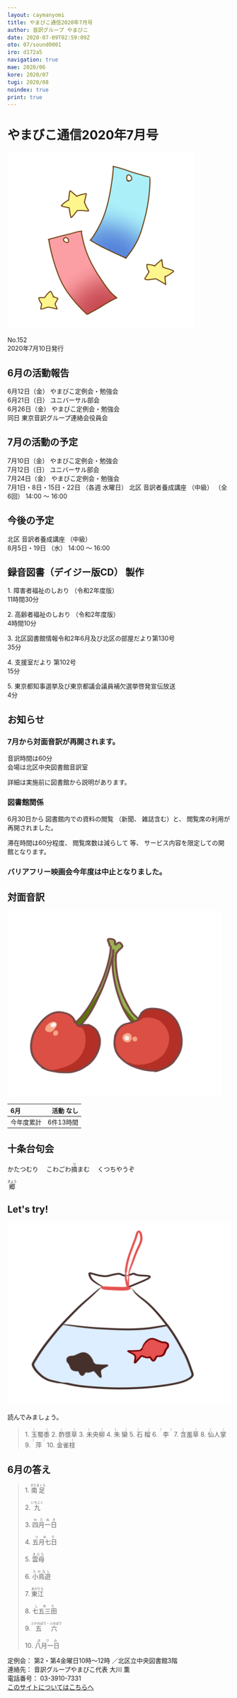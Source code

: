 ```yaml
---
layout: caymanyomi
title: やまびこ通信2020年7月号
author: 音訳グループ やまびこ
date: 2020-07-09T02:59:09Z
oto: 07/sound0001
iro: d172a5
navigation: true
mae: 2020/06
kore: 2020/07
tugi: 2020/08
noindex: true
print: true
---
```

   


# <span data-dur="3.959" data-begin="2.750" id="xmri_0001">やまびこ通信2020年7月号</span>

<img class="migi" src="media/07/cut1.png" alt="" />


<span data-dur="2.314" data-begin="6.709" id="xmri_0002">No.152</span>  
<span data-dur="4.291" data-begin="9.023" id="xmri_0003">2020年7月10日発行</span>

## <span data-dur="3.41" data-begin="18.483" id="xmri_0006">6月の活動報告</span>

<span data-dur="2.284" data-begin="21.893" id="xmri_0007">6月12日（金）</span>
<span data-dur="3.536" data-begin="24.177" id="xmri_0008">やまびこ定例会・勉強会</span>  
<span data-dur="2.601" data-begin="27.713" id="xmri_0009">6月21日（日）</span>
<span data-dur="2.503" data-begin="30.314" id="xmri_000A">ユニバーサル部会</span>  
<span data-dur="2.53" data-begin="32.817" id="xmri_000B">6月26日（金）</span>
<span data-dur="3.186" data-begin="35.347" id="xmri_000C">やまびこ定例会・勉強会</span>  
<span data-dur="1.126" data-begin="38.533" id="xmri_000D">同日</span>
<span data-dur="5.447" data-begin="39.659" id="xmri_000E">東京音訳グループ連絡会役員会</span>

## <span data-dur="3.4" data-begin="45.106" id="xmri_000F">7月の活動の予定</span>

<span data-dur="2.043" data-begin="48.506" id="xmri_0010">7月10日（金）</span>
<span data-dur="3.536" data-begin="50.549" id="xmri_0011">やまびこ定例会・勉強会</span>  
<span data-dur="2.322" data-begin="54.085" id="xmri_0012">7月12日（日）</span>
<span data-dur="2.503" data-begin="56.407" id="xmri_0013">ユニバーサル部会</span>  
<span data-dur="2.382" data-begin="58.910" id="xmri_0014">7月24日（金）</span>
<span data-dur="3.535" data-begin="61.292" id="xmri_0015">やまびこ定例会・勉強会</span>  
<span data-dur="4.091" data-begin="64.827" id="xmri_0016">7月1日・8日・15日・22日</span>
<span data-dur="1.887" data-begin="68.918" id="xmri_0017">（各週 水曜日）</span>
<span data-dur="2.604" data-begin="70.805" id="xmri_0018">北区 音訳者養成講座</span>
<span data-dur="1.121" data-begin="73.409" id="xmri_0019">（中級）</span>
<span data-dur="1.238" data-begin="74.530" id="xmri_001A">（全6回）</span>
<span data-dur="4.16" data-begin="75.768" id="xmri_001B">14:00 ～ 16:00</span>

## <span data-dur="2.623" data-begin="79.928" id="xmri_001C">今後の予定</span>

<span data-dur="2.605" data-begin="82.551" id="xmri_001D">北区 音訳者養成講座</span>
<span data-dur="1.12" data-begin="85.156" id="xmri_001E">（中級）</span>  
<span data-dur="2.394" data-begin="86.276" id="xmri_001F">8月5日・19日</span>
<span data-dur="1.204" data-begin="88.670" id="xmri_0020">（水）</span>
<span data-dur="4.16" data-begin="89.874" id="xmri_0021">14:00 ～ 16:00</span>

## <span data-dur="4.732" data-begin="94.034" id="xmri_0022">録音図書（デイジー版CD） 製作</span>


<span data-dur="0.818" data-begin="100.252" id="xmri_0024">1.</span>
<span data-dur="2.037" data-begin="101.070" id="xmri_0025">障害者福祉のしおり</span>
<span data-dur="1.588" data-begin="103.107" id="xmri_0026">（令和2年度版）</span>  
<span data-dur="2.957" data-begin="104.695" id="xmri_0027">11時間30分</span>

<span data-dur="0.706" data-begin="107.652" id="xmri_0028">2.</span>
<span data-dur="1.927" data-begin="108.358" id="xmri_0029">高齢者福祉のしおり</span>
<span data-dur="1.588" data-begin="110.285" id="xmri_002A">（令和2年度版）</span>  
<span data-dur="2.386" data-begin="111.873" id="xmri_002B">4時間10分</span>

<span data-dur="0.872" data-begin="114.259" id="xmri_002C">3.</span>
<span data-dur="6.521" data-begin="115.131" id="xmri_002D">北区図書館情報令和2年6月及び北区の部屋だより第130号</span>  
<span data-dur="2.308" data-begin="121.652" id="xmri_002E">35分</span>

<span data-dur="0.808" data-begin="123.960" id="xmri_002F">4.</span>
<span data-dur="2.67" data-begin="124.768" id="xmri_0030">支援室だより 第102号</span>  
<span data-dur="2.01" data-begin="127.438" id="xmri_0031">15分</span>

<span data-dur="0.714" data-begin="129.448" id="xmri_0032">5.</span>
<span data-dur="6.32" data-begin="130.162" id="xmri_0033">東京都知事選挙及び東京都議会議員補欠選挙啓発宣伝放送</span>  
<span data-dur="3.314" data-begin="136.482" id="xmri_0034">4分</span>

## <span data-dur="2.317" data-begin="139.796" id="xmri_0035">お知らせ</span>


### <span data-dur="5.49" data-begin="142.113" id="xmri_0036">7月から対面音訳が再開されます。</span>

<span data-dur="2.682" data-begin="147.603" id="xmri_0037">音訳時間は60分</span>  
<span data-dur="4.532" data-begin="150.285" id="xmri_0038">会場は北区中央図書館音訳室</span>

<span data-dur="6.19" data-begin="154.817" id="xmri_0039">詳細は実施前に図書館から説明があります。</span>

### <span data-dur="2.784" data-begin="161.007" id="xmri_003A">図書館関係</span>

<span data-dur="2.027" data-begin="163.791" id="xmri_003B">6月30日から</span>
<span data-dur="2.413" data-begin="165.818" id="xmri_003C">図書館内での資料の閲覧</span>
<span data-dur="2.313" data-begin="168.231" id="xmri_003D">（新聞、 雑誌含む）と、</span>
<span data-dur="1.857" data-begin="170.544" id="xmri_003E">閲覧席の利用が</span>
<span data-dur="2.55" data-begin="172.401" id="xmri_003F">再開されました。</span>

<span data-dur="2.5" data-begin="174.951" id="xmri_0040">滞在時間は60分程度、</span>
<span data-dur="2.151" data-begin="177.451" id="xmri_0041">閲覧席数は減らして</span>
<span data-dur="0.762" data-begin="179.602" id="xmri_0042">等、</span>
<span data-dur="5.047" data-begin="180.364" id="xmri_0043">サービス内容を限定しての開館となります。</span>

### <span data-dur="6.194" data-begin="185.411" id="xmri_0044">バリアフリー映画会今年度は中止となりました。</span>


## <span data-dur="2.666" data-begin="191.605" id="xmri_0045">対面音訳</span>

<img class="migi" src="media/07/cut2.png" alt="" />


<span data-dur="1.146" data-begin="194.271" id="xmri_0046">6月</span>|<span data-dur="2.414" data-begin="195.417" id="xmri_0047">活動 なし</span>
|:---|---:|
<span data-dur="1.585" data-begin="197.831" id="xmri_0048">今年度累計</span>|<span data-dur="4.337" data-begin="199.416" id="xmri_0049">6件13時間</span>

## <span data-dur="3.468" data-begin="203.753" id="xmri_004A">十条台句会</span>

<span data-dur="10.627" data-begin="207.221" id="xmri_004B">かたつむり&emsp;
こわごわ<ruby>摘<rt>つ</rt></ruby>まむ&emsp;
くつちやうぞ</span>

<span data-dur="3.067" data-begin="217.848" id="xmri_0051" class="haigo"><ruby>郷<rt>きょう</rt></ruby></span>


## <span data-dur="2.449" data-begin="221.415" id="xmri_0053">Let's try!</span>

<img class="migi" src="media/07/cut3.png" alt="" />


<span data-dur="3.482" data-begin="223.864" id="xmri_0054">読んでみましょう。</span>


<blockquote markdown="1">
1. <ruby>玉蜀黍<rt>（　　　）</rt></ruby>
2. <ruby>酢漿草<rt>（　　　）</rt></ruby>
3. <ruby>未央柳<rt>（　　　）</rt></ruby>
4. <ruby>朱欒<rt>（　　　）</rt></ruby>
5. <ruby>石榴<rt>（　　　）</rt></ruby>
6. <ruby>李<rt>（　　　）</rt></ruby>
7. <ruby>含羞草<rt>（　　　）</rt></ruby>
8. <ruby>仙人掌<rt>（　　　）</rt></ruby>
9. <ruby>萍<rt>（　　　）</rt></ruby>
10. <ruby>金雀枝<rt>（　　　）</rt></ruby>
</blockquote>
 
 
## <span data-dur="2.811" data-begin="231.166" id="xmri_0056">6月の答え</span>

<blockquote markdown="1">
<span data-dur="0.818" data-begin="233.977" id="xmri_0057">1.</span>
<span data-dur="1.654" data-begin="234.795" id="xmri_0058"><ruby>南足<rt>きたまくら</rt></ruby></span>

<span data-dur="0.706" data-begin="236.449" id="xmri_0059">2.</span>
<span data-dur="1.594" data-begin="237.155" id="xmri_005A"><ruby>九<rt>いちじく</rt></ruby></span>

<span data-dur="0.873" data-begin="238.749" id="xmri_005B">3.</span>
<span data-dur="1.573" data-begin="239.622" id="xmri_005C"><ruby>四月一日<rt>わたぬき</rt></ruby></span>

<span data-dur="0.808" data-begin="241.195" id="xmri_005D">4.</span>
<span data-dur="1.425" data-begin="242.003" id="xmri_005E"><ruby>五月七日<rt>つゆり</rt></ruby></span>

<span data-dur="0.714" data-begin="243.428" id="xmri_005F">5.</span>
<span data-dur="1.409" data-begin="244.142" id="xmri_0060"><ruby>雲母<rt>きらら</rt></ruby></span>

<span data-dur="0.852" data-begin="245.551" id="xmri_0061">6.</span>
<span data-dur="1.577" data-begin="246.403" id="xmri_0062"><ruby>小鳥遊<rt>たかなし</rt></ruby></span>

<span data-dur="0.825" data-begin="247.980" id="xmri_0063">7.</span>
<span data-dur="1.505" data-begin="248.805" id="xmri_0064"><ruby>東江<rt>あがりえ</rt></ruby></span>

<span data-dur="0.846" data-begin="250.310" id="xmri_0065">8.</span>
<span data-dur="1.521" data-begin="251.156" id="xmri_0066"><ruby>七五三田<rt>しめた</rt></ruby></span>

<span data-dur="0.811" data-begin="252.677" id="xmri_0067">9.</span>
<span data-dur="2.561" data-begin="253.488" id="xmri_0068"><ruby>五六<rt>ふかのぼり・ふのぼり</rt></ruby></span>

<span data-dur="0.803" data-begin="256.049" id="xmri_0069">10.</span>
<span data-dur="1.465" data-begin="256.852" id="xmri_006A"><ruby>八月一日<rt>ほづみ</rt></ruby></span>
</blockquote>


<span data-dur="1.197" data-begin="258.317" id="xmri_006B">定例会：</span>
<span data-dur="3.23" data-begin="259.514" id="xmri_006C">第2・第4金曜日10時～12時</span>
<span data-dur="3.046" data-begin="262.744" id="xmri_006D">／北区立中央図書館3階</span>  
<span data-dur="1.314" data-begin="265.790" id="xmri_006E">連絡先：</span>
<span data-dur="3.953" data-begin="267.104" id="xmri_006F">音訳グループやまびこ代表 大川 薫</span>  
<span data-dur="1.411" data-begin="271.057" id="xmri_0070">電話番号：</span>
<span data-dur="4.312" data-begin="272.468" id="xmri_0071">03-3910-7331</span>  
<a href="mailto:ymbk2016ml@gmail.com?Subject=やまびこウェブサイトについて" data-dur="5.941" data-begin="276.780" id="xmri_0072">このサイトについてはこちらへ</a>

